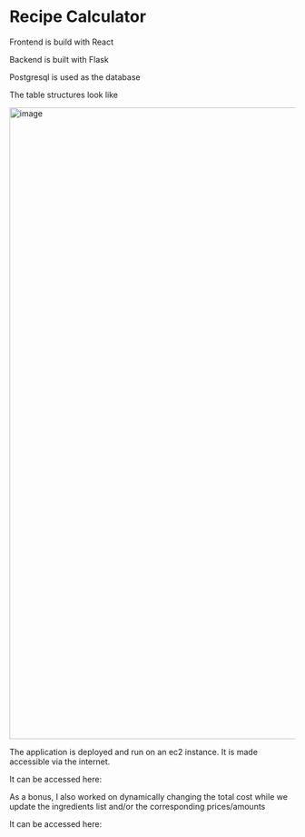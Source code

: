 # Recipe Calculator

Frontend is build with React

Backend is built with Flask

Postgresql is used as the database

The table structures look like 

<img width="1112" alt="image" src="https://user-images.githubusercontent.com/54939056/230743347-8e96b5fd-05bb-4c76-bc06-ded244df5474.png">

The application is deployed and run on an ec2 instance. It is made accessible via the internet.

It can be accessed here: 

As a bonus, I also worked on dynamically changing the total cost while we update the ingredients list and/or the corresponding prices/amounts

It can be accessed here:
